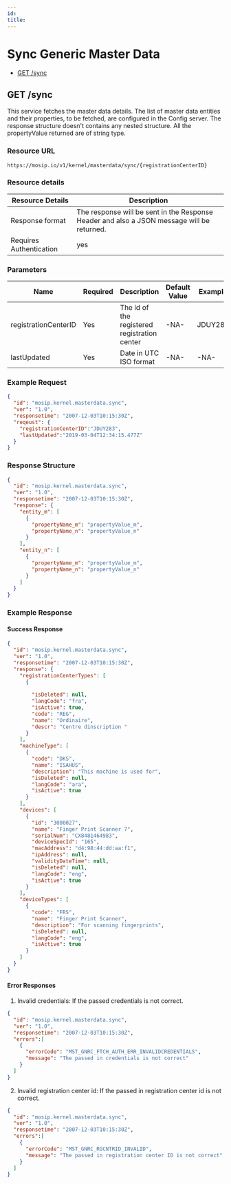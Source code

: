 ```yaml
---
id: 
title: 
---
```

# Sync Generic Master Data
* [GET /sync](#get-sync)

## GET /sync
This service fetches the master data details. The list of master data entities and their properties, to be fetched, are configured in the Config server. The response structure doesn't contains any nested structure. All the propertyValue returned are of string type. 

### Resource URL
`https://mosip.io/v1/kernel/masterdata/sync/{registrationCenterID}`

### Resource details
Resource Details | Description
------------ | -------------
Response format | The response will be sent in the Response Header and also a JSON message will be returned. 
Requires Authentication | yes

### Parameters
Name | Required | Description | Default Value | Example
-----|----------|-------------|---------------|--------
registrationCenterID|Yes|The id of the registered registration center|-NA-|JDUY283
lastUpdated|Yes|Date in UTC ISO format|-NA-|-NA-

### Example Request
```JSON
{
  "id": "mosip.kernel.masterdata.sync",
  "ver": "1.0",
  "responsetime": "2007-12-03T10:15:30Z",
  "reqeust": {
	"registrationCenterID":"JDUY283",
	"lastUpdated":"2019-03-04T12:34:15.477Z"
  }
}
```

### Response Structure
```JSON
{
  "id": "mosip.kernel.masterdata.sync",
  "ver": "1.0",
  "responsetime": "2007-12-03T10:15:30Z",
  "response": {
	"entity_m": [
	  {
	    "propertyName_m": "propertyValue_m",
	    "propertyName_n": "propertyValue_n"
	  }
	],
	"entity_n": [
	  {
		"propertyName_m": "propertyValue_m",
		"propertyName_n": "propertyValue_n"
	  }
	]
  }
}
```

### Example Response

#### Success Response 
```JSON
{
  "id": "mosip.kernel.masterdata.sync",
  "ver": "1.0",
  "responsetime": "2007-12-03T10:15:30Z",
  "response": {
	"registrationCenterTypes": [
	  {
	    
		"isDeleted": null,
	    "langCode": "fra",
        "isActive": true,
	    "code": "REG",
	    "name": "Ordinaire",
	    "descr": "Centre dinscription "
	  }
	],
	"machineType": [
	  {
		"code": "DKS",
		"name": "ISAHUS",
		"description": "This machine is used for",
		"isDeleted": null,
		"langCode": "ara",
		"isActive": true
	  }
	],
	"devices": [
	  {
		"id": "3000027",
		"name": "Finger Print Scanner 7",
		"serialNum": "CX8481464983",
		"deviceSpecId": "165",
		"macAddress": "d4:98:44:dd:aa:f1",
		"ipAddress": null,
		"validityDateTime": null,
		"isDeleted": null,
		"langCode": "eng",
		"isActive": true
	  }
	],
	"deviceTypes": [
	  {
	    "code": "FRS",
		"name": "Finger Print Scanner",
		"description": "For scanning fingerprints",
		"isDeleted": null,
		"langCode": "eng",
		"isActive": true
	  }
	]
  }
}
```

#### Error Responses

1. Invalid credentials: If the passed credentials is not correct. 
```JSON
{
  "id": "mosip.kernel.masterdata.sync",
  "ver": "1.0",
  "responsetime": "2007-12-03T10:15:30Z",
  "errors":[
    {
      "errorCode": "MST_GNRC_FTCH_AUTH_ERR_INVALIDCREDENTIALS",
      "message": "The passed in credentials is not correct"
    }	
  ]
}
```

2. Invalid registration center id: If the passed in registration center id is not correct. 
```JSON
{
  "id": "mosip.kernel.masterdata.sync",
  "ver": "1.0",
  "responsetime": "2007-12-03T10:15:30Z",
  "errors":[
    {
      "errorCode": "MST_GNRC_RGCNTRID_INVALID",
      "message": "The passed in registration center ID is not correct"
    }	
  ]
}
```